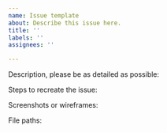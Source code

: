 ```yaml
---
name: Issue template
about: Describe this issue here.
title: ''
labels: ''
assignees: ''

---
```


Description, please be as detailed as possible: 


Steps to recreate the issue:


Screenshots or wireframes:


File paths:
